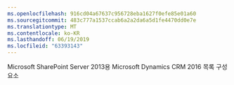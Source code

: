 ```yaml
---
ms.openlocfilehash: 916cd04a67637c956728eba1627f0efe85e01a60
ms.sourcegitcommit: 483c777a1537ccab6a2a2da6a5d1fe4470dd0e7e
ms.translationtype: MT
ms.contentlocale: ko-KR
ms.lasthandoff: 06/19/2019
ms.locfileid: "63393143"
---
```

Microsoft SharePoint Server 2013용 Microsoft Dynamics CRM 2016 목록 구성 요소